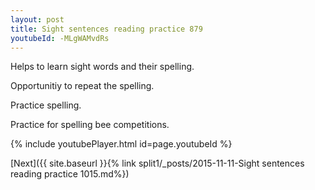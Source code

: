 ```yaml
---
layout: post
title: Sight sentences reading practice 879
youtubeId: -MLgWAMvdRs
---
```

 
 
Helps to learn sight words and their spelling.

Opportunitiy to repeat the spelling. 

Practice spelling. 
 
Practice for spelling bee competitions. 
 
{% include youtubePlayer.html id=page.youtubeId %}
 
 

[Next]({{ site.baseurl }}{% link  split1/_posts/2015-11-11-Sight sentences reading practice 1015.md%})
 
